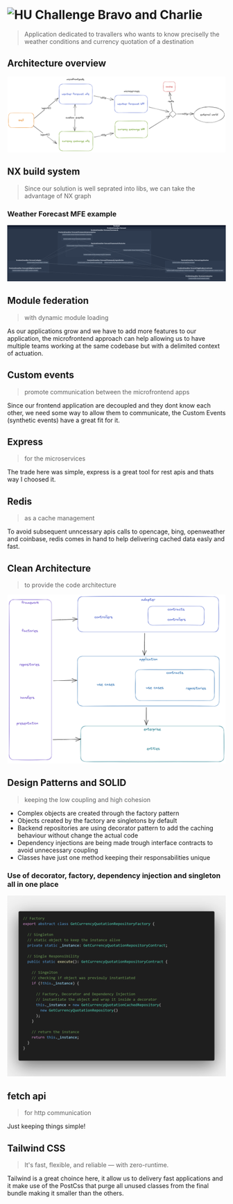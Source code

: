 # <img src="https://avatars1.githubusercontent.com/u/7063040?v=4&s=200.jpg" alt="HU" width="24" /> Challenge Bravo and Charlie
> 
> Application dedicated to travallers who wants to know preciselly the weather conditions and currency quotation of a destination

## Architecture overview
![Simple architecture overview](/docs/simple-architecture-overview.png)

## NX build system
> Since our solution is well seprated into libs, we can take the advantage of NX graph
### Weather Forecast MFE example
![Simple architecture overview](/docs/example-weather-forecast.png)

## Module federation
> with dynamic module loading

As our applications grow and we have to add more features to our application, the microfrontend approach can help allowing us to have multiple teams working at the same codebase but with a delimited context of actuation.

## Custom events
> promote communication between the microfrontend apps

Since our frontend application are decoupled and they dont know each other, we need some way to allow them to communicate, the Custom Events (synthetic events) have a great fit for it.

## Express
> for the microservices

The trade here was simple, express is a great tool for rest apis and thats way I choosed it.

## Redis
>  as a cache management

To avoid subsequent unncessary apis calls to opencage, bing, openweather and coinbase, redis comes in hand to help delivering cached data easly and fast.

## Clean Architecture
> to provide the code architecture

![Code architecture overview](/docs/code-architecture-overview.png)

## Design Patterns and SOLID
> keeping the low coupling and high cohesion
- Complex objects are created through the factory pattern
- Objects created by the factory are singletons by default
- Backend repositories are using decorator pattern to add the caching behaviour without change the actual code
- Dependency injections are being made trough interface contracts to avoid unnecessary coupling
- Classes have just one method keeping their responsabilities unique

### Use of decorator, factory, dependency injection and singleton all in one place
![Patterns example](/docs/patterns-example.png)

## fetch api
>  for http communication

Just keeping things simple!

## Tailwind CSS
> It's fast, flexible, and reliable — with zero-runtime.

Tailwind is a great choince here, it allow us to delivery fast applications and it make use of the PostCss that purge all unused classes from the final bundle making it smaller than the others.
